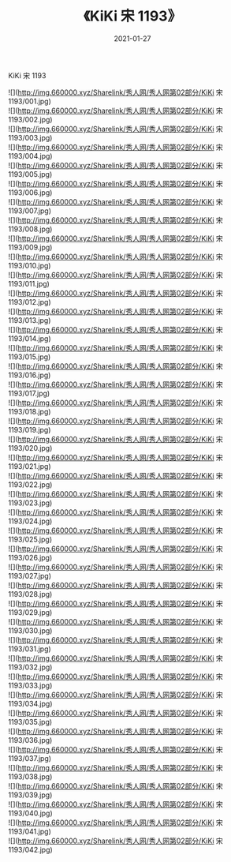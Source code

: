 ﻿---
layout: post
title:  《KiKi 宋 1193》
date:   2021-01-27
img: http://img.660000.xyz/Sharelink/秀人网/秀人网第02部分/KiKi 宋 1193/000.jpg
categories: [美女, 清纯, 唯美]
---

KiKi 宋 1193

  ![](http://img.660000.xyz/Sharelink/秀人网/秀人网第02部分/KiKi 宋 1193/001.jpg) <br> ![](http://img.660000.xyz/Sharelink/秀人网/秀人网第02部分/KiKi 宋 1193/002.jpg) <br> ![](http://img.660000.xyz/Sharelink/秀人网/秀人网第02部分/KiKi 宋 1193/003.jpg) <br> ![](http://img.660000.xyz/Sharelink/秀人网/秀人网第02部分/KiKi 宋 1193/004.jpg) <br> ![](http://img.660000.xyz/Sharelink/秀人网/秀人网第02部分/KiKi 宋 1193/005.jpg) <br> ![](http://img.660000.xyz/Sharelink/秀人网/秀人网第02部分/KiKi 宋 1193/006.jpg) <br> ![](http://img.660000.xyz/Sharelink/秀人网/秀人网第02部分/KiKi 宋 1193/007.jpg) <br> ![](http://img.660000.xyz/Sharelink/秀人网/秀人网第02部分/KiKi 宋 1193/008.jpg) <br> ![](http://img.660000.xyz/Sharelink/秀人网/秀人网第02部分/KiKi 宋 1193/009.jpg) <br> ![](http://img.660000.xyz/Sharelink/秀人网/秀人网第02部分/KiKi 宋 1193/010.jpg) <br> ![](http://img.660000.xyz/Sharelink/秀人网/秀人网第02部分/KiKi 宋 1193/011.jpg) <br> ![](http://img.660000.xyz/Sharelink/秀人网/秀人网第02部分/KiKi 宋 1193/012.jpg) <br> ![](http://img.660000.xyz/Sharelink/秀人网/秀人网第02部分/KiKi 宋 1193/013.jpg) <br> ![](http://img.660000.xyz/Sharelink/秀人网/秀人网第02部分/KiKi 宋 1193/014.jpg) <br> ![](http://img.660000.xyz/Sharelink/秀人网/秀人网第02部分/KiKi 宋 1193/015.jpg) <br> ![](http://img.660000.xyz/Sharelink/秀人网/秀人网第02部分/KiKi 宋 1193/016.jpg) <br> ![](http://img.660000.xyz/Sharelink/秀人网/秀人网第02部分/KiKi 宋 1193/017.jpg) <br> ![](http://img.660000.xyz/Sharelink/秀人网/秀人网第02部分/KiKi 宋 1193/018.jpg) <br> ![](http://img.660000.xyz/Sharelink/秀人网/秀人网第02部分/KiKi 宋 1193/019.jpg) <br> ![](http://img.660000.xyz/Sharelink/秀人网/秀人网第02部分/KiKi 宋 1193/020.jpg) <br> ![](http://img.660000.xyz/Sharelink/秀人网/秀人网第02部分/KiKi 宋 1193/021.jpg) <br> ![](http://img.660000.xyz/Sharelink/秀人网/秀人网第02部分/KiKi 宋 1193/022.jpg) <br> ![](http://img.660000.xyz/Sharelink/秀人网/秀人网第02部分/KiKi 宋 1193/023.jpg) <br> ![](http://img.660000.xyz/Sharelink/秀人网/秀人网第02部分/KiKi 宋 1193/024.jpg) <br> ![](http://img.660000.xyz/Sharelink/秀人网/秀人网第02部分/KiKi 宋 1193/025.jpg) <br> ![](http://img.660000.xyz/Sharelink/秀人网/秀人网第02部分/KiKi 宋 1193/026.jpg) <br> ![](http://img.660000.xyz/Sharelink/秀人网/秀人网第02部分/KiKi 宋 1193/027.jpg) <br> ![](http://img.660000.xyz/Sharelink/秀人网/秀人网第02部分/KiKi 宋 1193/028.jpg) <br> ![](http://img.660000.xyz/Sharelink/秀人网/秀人网第02部分/KiKi 宋 1193/029.jpg) <br> ![](http://img.660000.xyz/Sharelink/秀人网/秀人网第02部分/KiKi 宋 1193/030.jpg) <br> ![](http://img.660000.xyz/Sharelink/秀人网/秀人网第02部分/KiKi 宋 1193/031.jpg) <br> ![](http://img.660000.xyz/Sharelink/秀人网/秀人网第02部分/KiKi 宋 1193/032.jpg) <br> ![](http://img.660000.xyz/Sharelink/秀人网/秀人网第02部分/KiKi 宋 1193/033.jpg) <br> ![](http://img.660000.xyz/Sharelink/秀人网/秀人网第02部分/KiKi 宋 1193/034.jpg) <br> ![](http://img.660000.xyz/Sharelink/秀人网/秀人网第02部分/KiKi 宋 1193/035.jpg) <br> ![](http://img.660000.xyz/Sharelink/秀人网/秀人网第02部分/KiKi 宋 1193/036.jpg) <br> ![](http://img.660000.xyz/Sharelink/秀人网/秀人网第02部分/KiKi 宋 1193/037.jpg) <br> ![](http://img.660000.xyz/Sharelink/秀人网/秀人网第02部分/KiKi 宋 1193/038.jpg) <br> ![](http://img.660000.xyz/Sharelink/秀人网/秀人网第02部分/KiKi 宋 1193/039.jpg) <br> ![](http://img.660000.xyz/Sharelink/秀人网/秀人网第02部分/KiKi 宋 1193/040.jpg) <br> ![](http://img.660000.xyz/Sharelink/秀人网/秀人网第02部分/KiKi 宋 1193/041.jpg) <br> ![](http://img.660000.xyz/Sharelink/秀人网/秀人网第02部分/KiKi 宋 1193/042.jpg) <br>